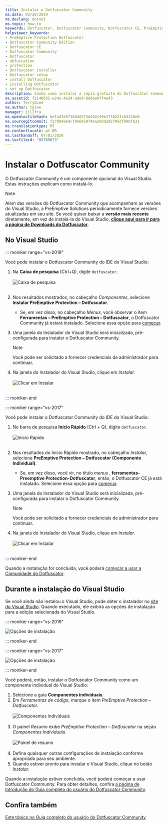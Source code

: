 ```yaml
---
title: Instalar o Dotfuscator Community
ms.date: 03/28/2019
ms.devlang: dotnet
ms.topic: how-to
keywords: Dotfuscator, Dotfuscator Community, Dotfuscator CE, PreEmptive, PreEmptive Solutions, PreEmptive Protection, proteção, community edition, ofuscação, .NET, gratuito, Visual Studio 2017, Visual Studio 2019, Visual Studio, instalar
helpviewer_keywords:
- PreEmptive Protection Dotfuscator
- Dotfuscator Community Edition
- Dotfuscator CE
- Dotfuscator Community
- Dotfuscator
- obfuscation
- protection
- Dotfuscator installer
- Dotfuscator setup
- install Dotfuscator
- installing Dotfuscator
- set up Dotfuscator
description: Saiba como instalar a cópia gratuita do Dotfuscator Community incluída no Visual Studio.
ms.assetid: f2146651-e24a-4e24-ade8-8ddee8ff4e43
author: TerryGLee
ms.author: tglee
manager: jillfra
ms.openlocfilehash: befa47e5718d3d2f5d492c49e173b22fc63310e0
ms.sourcegitcommit: f27084e64c79e6428746a20dda92795df996fb31
ms.translationtype: MT
ms.contentlocale: pt-BR
ms.lasthandoff: 07/01/2020
ms.locfileid: "85769673"
---
```

# <a name="install-dotfuscator-community"></a>Instalar o Dotfuscator Community

O Dotfuscator Community é um componente opcional do Visual Studio.
Estas instruções explicam como instalá-lo.

> [!NOTE]
> Além das versões do Dotfuscator Community que acompanham as versões do Visual Studio, a PreEmptive Solutions periodicamente fornece versões atualizadas em seu site.
> Se você quiser baixar a **versão mais recente** diretamente, em vez de instalá-la do Visual Studio, **[clique aqui para ir para a página de Downloads do Dotfuscator][download]**.

## <a name="within-visual-studio"></a>No Visual Studio

::: moniker range="vs-2019"

Você pode instalar o Dotfuscator Community do IDE do Visual Studio:

1. Na **Caixa de pesquisa** (Ctrl+Q), digite `dotfuscator`. <br/> <br/> ![Caixa de pesquisa](media/install_in_vs19_12.png) <br/> <br/>

2. Nos resultados mostrados, no cabeçalho *Componentes*, selecione **Instalar PreEmptive Protection – Dotfuscator**.
   * Se, em vez disso, no cabeçalho *Menus*, você observar o item **Ferramentas – PreEmptive Protection – Dotfuscator**, o Dotfuscator Community já estará instalado. Selecione essa opção para [começar][get-started].

3. Uma janela do Instalador do Visual Studio será inicializada, pré-configurada para instalar o Dotfuscator Community.
   > [!NOTE]
   > Você pode ser solicitado a fornecer credenciais de administrador para continuar.

4. Na janela do Instalador do Visual Studio, clique em *Instalar*. <br/> <br/> ![Clicar em Instalar](media/install_in_vs19_34.png) <br/> <br/>

::: moniker-end

::: moniker range="vs-2017"

Você pode instalar o Dotfuscator Community do IDE do Visual Studio:

1. No barra de pesquisa **Início Rápido** (Ctrl + Q), digite `dotfuscator`. <br/> <br/> ![Início Rápido](media/install_from_vs_12.png) <br/> <br/>

2. Nos resultados do Início Rápido mostrado, no cabeçalho *Instalar*, selecione **PreEmptive Protection – Dotfuscator (Componente Individual)**.
   * Se, em vez disso, você vir, no título *menus* , **ferramentas-Preemptive Protection-Dotfuscator**, então, o Dotfuscator CE já está instalado. Selecione essa opção para [começar][get-started].

3. Uma janela do Instalador do Visual Studio será inicializada, pré-configurada para instalar o Dotfuscator Community.
   > [!NOTE]
   > Você pode ser solicitado a fornecer credenciais de administrador para continuar.

4. Na janela do Instalador do Visual Studio, clique em *Instalar*. <br/> <br/> ![Clicar em Instalar](media/install_from_vs_345.png) <br/> <br/>

::: moniker-end

Quando a instalação for concluída, você poderá [começar a usar a Comunidade do Dotfuscator][get-started].

## <a name="during-visual-studio-installation"></a>Durante a instalação do Visual Studio

Se você ainda não instalou o Visual Studio, pode obter o instalador no [site do Visual Studio][vs-install].
Quando executado, ele exibirá as opções de instalação para a edição selecionada do Visual Studio.

::: moniker range="vs-2019"

![Opções de instalação](media/install_ui.png)

::: moniker-end

::: moniker range="vs-2017"

![Opções de instalação](media/install_ui_17.png)

::: moniker-end

Você poderá, então, instalar o Dotfuscator Community como um componente individual do Visual Studio:

1. Selecione a guia **Componentes individuais**.
2. Em *Ferramentas de código*, marque o item *PreEmptive Protection – Dotfuscator*.<br/> <br/> ![Componentes individuais](media/install_individually_12.png) <br/> <br/>
3. O painel *Resumo* exibe *PreEmptive Protection – Dotfuscator* na seção *Componentes Individuais*. <br/> <br/> ![Painel de resumo](media/install_individually_3.png) <br/> <br/>
4. Defina quaisquer outras configurações de instalação conforme apropriado para seu ambiente.
5. Quando estiver pronto para instalar o Visual Studio, clique no botão *Instalar*.

Quando a instalação estiver concluída, você poderá começar a usar Dotfuscator Community. Para obter detalhes, confira [a página de Introdução do Guia completo do usuário do Dotfuscator Community][get-started].

## <a name="see-also"></a>Confira também

[Este tópico no Guia completo do usuário do Dotfuscator Community](https://www.preemptive.com/dotfuscator/ce/docs/help/)

<!-- Copyright © 2019 PreEmptive Solutions, LLC -->

[vs-install]:  https://visualstudio.microsoft.com/downloads/
[get-started]:  https://www.preemptive.com/dotfuscator/ce/docs/help/gui_getstarted.html

[download]:  https://www.preemptive.com/products/dotfuscator/downloads

[full]:  https://www.preemptive.com/dotfuscator/ce/docs/help/intro_install.html
